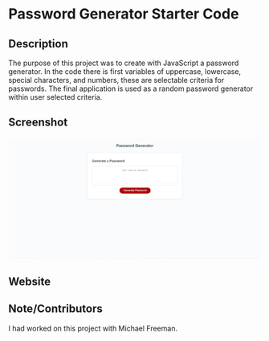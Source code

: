 # Password Generator Starter Code

## Description

The purpose of this project was to create with JavaScript a password generator. In the code there is first variables of uppercase, lowercase, special characters, and numbers, these are selectable criteria for passwords. The final application is used as a random password generator within user selected criteria.

## Screenshot
![Password-Generator](images/password-generator.jpg "Website")

## Website

## Note/Contributors

I had worked on this project with Michael Freeman.
